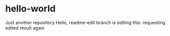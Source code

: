 # hello-world
Just another repository
Hello, readme-edit branch is editing this.
requesting edited result again
